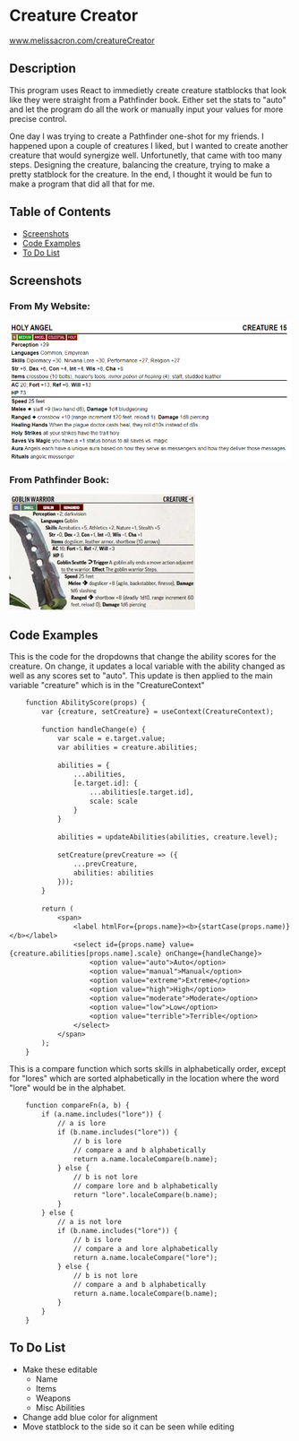 # Creature Creator

<a href="https:www.melissacron.com/creatureCreator">www.melissacron.com/creatureCreator</a>

## Description
This program uses React to immedietly create creature statblocks that look like they
were straight from a Pathfinder book. Either set the stats to "auto" and let the
program do all the work or manually input your values for more precise control.

One day I was trying to create a Pathfinder one-shot for my friends. I happened upon a
couple of creatures I liked, but I wanted to create another creature that would 
synergize well. Unfortunetly, that came with too many steps. Designing the creature,
balancing the creature, trying to make a pretty statblock for the creature. In the end,
I thought it would be fun to make a program that did all that for me.

## Table of Contents
- [Screenshots](#screenshots)
- [Code Examples](#code-examples)
- [To Do List](#to-do-list)

## Screenshots
### From My Website:
![Holy Angel Statblock](../../../public/assets/images/creatureFromWebsite.png)
### From Pathfinder Book:
![Goblin Statblock](../../../public/assets/images/exampleCreature.png)

## Code Examples
This is the code for the dropdowns that change the ability scores for the creature. On 
change, it updates a local variable with the ability changed as well as any scores set 
to "auto". This update is then applied to the main variable "creature" which is in
the "CreatureContext"
```agsl
    function AbilityScore(props) {
        var {creature, setCreature} = useContext(CreatureContext);
        
        function handleChange(e) {
            var scale = e.target.value;
            var abilities = creature.abilities;

            abilities = {
                ...abilities,
                [e.target.id]: {
                    ...abilities[e.target.id],
                    scale: scale
                }
            }

            abilities = updateAbilities(abilities, creature.level);

            setCreature(prevCreature => ({
                ...prevCreature,
                abilities: abilities
            }));
        }

        return (
            <span>
                <label htmlFor={props.name}><b>{startCase(props.name)} </b></label>
                <select id={props.name} value={creature.abilities[props.name].scale} onChange={handleChange}>
                    <option value="auto">Auto</option>
                    <option value="manual">Manual</option>
                    <option value="extreme">Extreme</option>
                    <option value="high">High</option>
                    <option value="moderate">Moderate</option>
                    <option value="low">Low</option>
                    <option value="terrible">Terrible</option>
                </select>
            </span>
        );
    }
```
This is a compare function which sorts skills in alphabetically order, except for "lores" which are sorted alphabetically in the location where the word "lore" would be in the alphabet.
```agsl
    function compareFn(a, b) {
        if (a.name.includes("lore")) {
            // a is lore
            if (b.name.includes("lore")) {
                // b is lore
                // compare a and b alphabetically
                return a.name.localeCompare(b.name);
            } else {
                // b is not lore
                // compare lore and b alphabetically
                return "lore".localeCompare(b.name);
            }
        } else {
            // a is not lore
            if (b.name.includes("lore")) {
                // b is lore
                // compare a and lore alphabetically
                return a.name.localeCompare("lore");
            } else {
                // b is not lore
                // compare a and b alphabetically
                return a.name.localeCompare(b.name);
            }
        }
    }
```

## To Do List
- Make these editable
    - Name
    - Items
    - Weapons
    - Misc Abilities
- Change add blue color for alignment
- Move statblock to the side so it can be seen while editing